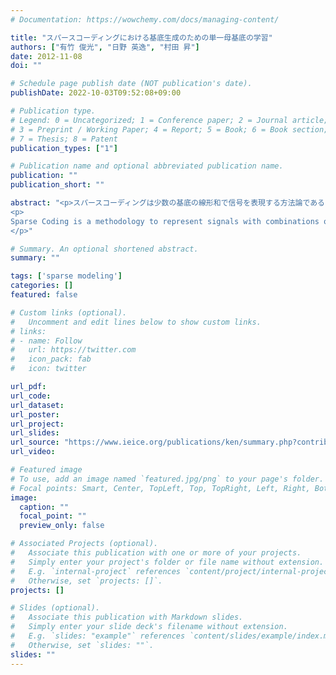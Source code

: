 ```yaml
---
# Documentation: https://wowchemy.com/docs/managing-content/

title: "スパースコーディングにおける基底生成のための単一母基底の学習"
authors: ["有竹 俊光", "日野 英逸", "村田 昇"]
date: 2012-11-08
doi: ""

# Schedule page publish date (NOT publication's date).
publishDate: 2022-10-03T09:52:08+09:00

# Publication type.
# Legend: 0 = Uncategorized; 1 = Conference paper; 2 = Journal article;
# 3 = Preprint / Working Paper; 4 = Report; 5 = Book; 6 = Book section;
# 7 = Thesis; 8 = Patent
publication_types: ["1"]

# Publication name and optional abbreviated publication name.
publication: ""
publication_short: ""

abstract: "<p>スパースコーディングは少数の基底の線形和で信号を表現する方法論である.信号の表現に利用する基底集合の選択は信号の近似性能を左右する重要な問題であり,観測した信号から基底を学習することで柔軟かつ適応的な信号の近似が可能となる.本研究では,ウェーブレットのように単一の母基底からシフトとスケーリングによって構造化した基底を生成する方法と,その母基底を学習する手法を提案する.また,提案手法を人工データ及び実データに対して適用し,提案手法の利点と特徴について述べる.</p>
<p>
Sparse Coding is a methodology to represent signals with combinations of only a small number of basis vectors. In sparse coding, designing dictionary is a fundamental problem. An approach for desigining dictionary which adapts observed signals is learning from observed signals. In this paper, like wavelet analysis, a dictionary for sparse signal representation is assumed to be generated from single vector called ancestral atom, and a method for learning the ancestral atom is proposed. Experimental results of ancestral atom learning by proposed method with both artificial and real-world seismic signal are shown to exhibit characteristics and advantages of the proposed algorithm.
</p>"

# Summary. An optional shortened abstract.
summary: ""

tags: ['sparse modeling']
categories: []
featured: false

# Custom links (optional).
#   Uncomment and edit lines below to show custom links.
# links:
# - name: Follow
#   url: https://twitter.com
#   icon_pack: fab
#   icon: twitter

url_pdf:
url_code:
url_dataset:
url_poster:
url_project:
url_slides:
url_source: "https://www.ieice.org/publications/ken/summary.php?contribution_id=KJ00008835970"
url_video:

# Featured image
# To use, add an image named `featured.jpg/png` to your page's folder. 
# Focal points: Smart, Center, TopLeft, Top, TopRight, Left, Right, BottomLeft, Bottom, BottomRight.
image:
  caption: ""
  focal_point: ""
  preview_only: false

# Associated Projects (optional).
#   Associate this publication with one or more of your projects.
#   Simply enter your project's folder or file name without extension.
#   E.g. `internal-project` references `content/project/internal-project/index.md`.
#   Otherwise, set `projects: []`.
projects: []

# Slides (optional).
#   Associate this publication with Markdown slides.
#   Simply enter your slide deck's filename without extension.
#   E.g. `slides: "example"` references `content/slides/example/index.md`.
#   Otherwise, set `slides: ""`.
slides: ""
---
```

